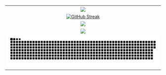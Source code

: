 <table align="center" style="border-collapse: collapse; width: 100%;">
  <tr>
    <td align="center" style="border: none;">
      <a href="#">
        <img height=250 align="center" src="https://my-stats-43gk.vercel.app/api?username=Yousif-Abuzeid&show_icons=true&theme=radical&hide=contribs,issues&show=discussions_answered&rank_icon=github&include_all_commits=true&card_width=300" />
      </a>
    </td>
  </tr>
  <tr>
    <td align="center" style="border: none;">
      <a href="https://git.io/streak-stats">
        <img height=250 align="center" src="https://streak-stats.demolab.com?user=Yousif-Abuzeid&theme=radical" alt="GitHub Streak" />
      </a>
    </td>
  </tr>
  <tr>
    <td align="center" style="border: none;">
      <a href="#">
        <img height=250 align="center" src="https://my-stats-43gk.vercel.app/api/top-langs/?username=Yousif-Abuzeid&hide=html,scss,css&langs_count=8&layout=compact&theme=radical&card_width=300" />
      </a>
    </td>
  </tr>
  <tr>
    <td align="center" style="border: none;">
      <a href="https://www.codewars.com/users/Yousif-Abuzeid">
        <img height=60 align="center" src="https://www.codewars.com/users/Yousif-Abuzeid/badges/large" />
      </a>
    </td>
  </tr>
  <tr>
    <td align="center" style="border: none;">
      <a href="#">
        <img src="contributions.svg" />
      </a>
    </td>
  </tr>
</table>
